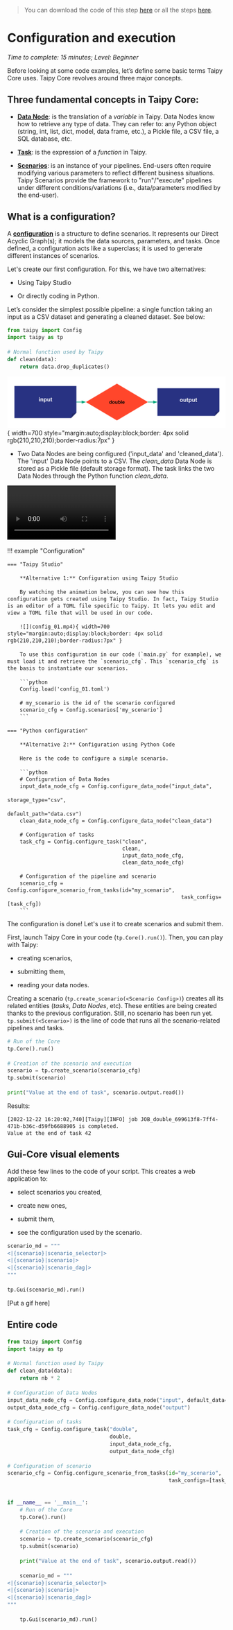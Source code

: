 > You can download the code of this step [here](../src/step_01.py) or all the steps [here](https://github.com/Avaiga/taipy-getting-started-core/tree/develop/src).

# Configuration and execution

*Time to complete: 15 minutes; Level: Beginner*

Before looking at some code examples, let’s define some basic terms Taipy Core uses. Taipy Core revolves around three major concepts.

## Three fundamental concepts in Taipy Core:
- [**Data Node**](https://docs.taipy.io/en/latest/manuals/core/concepts/data-node/): is the translation of a _variable_ in Taipy. Data Nodes know how to retrieve any type of data. They can refer to: any Python object (string, int, list, dict, model, data frame, etc.), a Pickle file, a CSV file, a SQL database, etc.

- [**Task**](https://docs.taipy.io/en/latest/manuals/core/concepts/task/): is the expression of a _function_ in Taipy.

- [**Scenarios**](https://docs.taipy.io/en/latest/manuals/core/concepts/scenario/): is an instance of your pipelines. End-users often require modifying various parameters to reflect different business situations. Taipy Scenarios provide the framework to "run"/"execute" pipelines under different conditions/variations (i.e., data/parameters modified by the end-user).


## What is a configuration?

A [**configuration**](https://docs.taipy.io/en/latest/manuals/core/config/) is a structure to define scenarios. It represents our Direct Acyclic Graph(s); it models the data sources, parameters, and tasks. Once defined, a configuration acts like a superclass; it is used to generate different instances of scenarios.


Let's create our first configuration. For this, we have two alternatives:

- Using Taipy Studio

- Or directly coding in Python.

Let’s consider the simplest possible pipeline: a single function taking an input as a CSV dataset and generating a cleaned dataset. See below:


```python
from taipy import Config
import taipy as tp

# Normal function used by Taipy
def clean(data):
    return data.drop_duplicates()
```

![](config_01.svg){ width=700 style="margin:auto;display:block;border: 4px solid rgb(210,210,210);border-radius:7px" }

- Two Data Nodes are being configured ('input_data' and 'cleaned_data'). The 'input' Data Node points to a CSV. The *clean_data* Data Node is stored as a Pickle file (default storage format). The task links the two Data Nodes through the Python function *clean_data*.

<video controls width="250">
    <source src="/step_01/config_01.mp4" type="video/mp4">
</video>


!!! example "Configuration"

    === "Taipy Studio"

        **Alternative 1:** Configuration using Taipy Studio

        By watching the animation below, you can see how this configuration gets created using Taipy Studio. In fact, Taipy Studio is an editor of a TOML file specific to Taipy. It lets you edit and view a TOML file that will be used in our code.

        ![](config_01.mp4){ width=700 style="margin:auto;display:block;border: 4px solid rgb(210,210,210);border-radius:7px" }

        To use this configuration in our code (`main.py` for example), we must load it and retrieve the `scenario_cfg`. This `scenario_cfg` is the basis to instantiate our scenarios.

        ```python
        Config.load('config_01.toml')

        # my_scenario is the id of the scenario configured
        scenario_cfg = Config.scenarios['my_scenario']
        ```

    === "Python configuration"

        **Alternative 2:** Configuration using Python Code

        Here is the code to configure a simple scenario.

        ```python
        # Configuration of Data Nodes
        input_data_node_cfg = Config.configure_data_node("input_data",
                                                         storage_type="csv",
                                                         default_path="data.csv")
        clean_data_node_cfg = Config.configure_data_node("clean_data")

        # Configuration of tasks
        task_cfg = Config.configure_task("clean",
                                         clean,
                                         input_data_node_cfg,
                                         clean_data_node_cfg)

        # Configuration of the pipeline and scenario
        scenario_cfg = Config.configure_scenario_from_tasks(id="my_scenario",
                                                            task_configs=[task_cfg])
        ```

The configuration is done! Let's use it to create scenarios and submit them.

First, launch Taipy Core in your code (`tp.Core().run()`). Then, you can play with Taipy: 

- creating scenarios,

- submitting them,

- reading your data nodes.

Creating a scenario (`tp.create_scenario(<Scenario Config>)`) creates all its related entities (_tasks_, _Data Nodes_, etc). These entities are being created thanks to the previous configuration. Still, no scenario has been run yet. `tp.submit(<Scenario>)` is the line of code that runs all the scenario-related pipelines and tasks.

```python
# Run of the Core
tp.Core().run()

# Creation of the scenario and execution
scenario = tp.create_scenario(scenario_cfg)
tp.submit(scenario)

print("Value at the end of task", scenario.output.read())
```

Results:

```
[2022-12-22 16:20:02,740][Taipy][INFO] job JOB_double_699613f8-7ff4-471b-b36c-d59fb6688905 is completed.
Value at the end of task 42
```    

## Gui-Core visual elements

Add these few lines to the code of your script. This creates a web application to:

- select scenarios you created,

- create new ones,

- submit them,

- see the configuration used by the scenario.

```python
scenario_md = """
<|{scenario}|scenario_selector|>
<|{scenario}|scenario|>
<|{scenario}|scenario_dag|>
"""

tp.Gui(scenario_md).run()
```

[Put a gif here]


## Entire code

```python
from taipy import Config
import taipy as tp

# Normal function used by Taipy
def clean_data(data):
    return nb * 2

# Configuration of Data Nodes
input_data_node_cfg = Config.configure_data_node("input", default_data=21)
output_data_node_cfg = Config.configure_data_node("output")

# Configuration of tasks
task_cfg = Config.configure_task("double",
                                 double,
                                 input_data_node_cfg,
                                 output_data_node_cfg)

# Configuration of scenario
scenario_cfg = Config.configure_scenario_from_tasks(id="my_scenario", 
                                                    task_configs=[task_cfg])


if __name__ == '__main__':
    # Run of the Core
    tp.Core().run()

    # Creation of the scenario and execution
    scenario = tp.create_scenario(scenario_cfg)
    tp.submit(scenario)

    print("Value at the end of task", scenario.output.read())

    scenario_md = """
<|{scenario}|scenario_selector|>
<|{scenario}|scenario|>
<|{scenario}|scenario_dag|>
"""

    tp.Gui(scenario_md).run()
``` 
